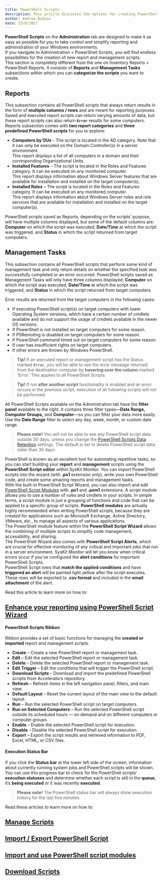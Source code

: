 ```yaml
---
title: PowerShell Scripts
description: This article discusses the options for creating PowerShell reports and management tasks through SysKit Monitor.
author: Andrea Budisa
date: 23/6/2017
---
```

__PowerShell Scripts__ on the __Administration__ tab are designed to make it as easy as possible for you to take control and simplify reporting and administration of your Windows environments.  
If you navigate to Administration > PowerShell Scripts, you will find endless possibilities for the creation of new report and management scripts.  
This section is completely different from the one on Inventory Reports > PowerShell Reports. It consists of __Reports__ and __Management Tasks__ subsections within which you can __categorize the scripts__ you want to create.

## Reports

This subsection contains all PowerShell scripts that always return results in the form of __multiple columns / rows__ and are meant for reporting purposes. Saved and executed report scripts can return varying amounts of data, but these report scripts can also return __`Error`__ results for some computers.  
Reports subsection comes with __two report categories__ and __three predefined PowerShell scripts__ for you to explore:

+ __Computers by OUs__ – The script is located in the AD category. Note that it can only be executed on the Domain Controller(s) in a server environment.  
This report displays a list of all computers in a domain and their corresponding Organizational Units.
+ __Installed Features__ – The script is located in the Roles and Features category. It can be executed on any monitored computer.  
This report displays information about Windows Server features that are available for installation and installed on the target computer(s).
+ __Installed Roles__ – The script is located in the Roles and Features category. It can be executed on any monitored computer.  
This report displays information about Windows Server roles and role services that are available for installation and installed on the target computer(s).

PowerShell scripts saved as Reports, depending on the scripts’ purpose, will have multiple columns displayed, but some of the default columns are: __Computer__ on which the script was executed, __Date/Time__ at which the script was triggered, and __Status__ in which the script returned from target computers.

## Management Tasks

This subsection contains all PowerShell scripts that perform some kind of management task and only return details on whether the specified task was successfully completed or an error occurred. PowerShell scripts saved as Management Tasks will only have three columns displayed: __Computer__ on which the script was executed, __Date/Time__ at which the script was triggered, and __Status__ in which the script returned from target computers.

Error results are returned from the target computers in the following cases:

+ If executing PowerShell script(s) on target computers with lower Operating System versions, which have a certain number of cmdlets available and do not support the usage of cmdlets available in the newer OS versions.
+ If PowerShell is not installed on target computers for some reason.
+ If PSRemoting is disabled on target computers for some reason.
+ If PowerShell command timed out on target computers for some reason.
+ If user has insufficient rights on target computers.
+ If other errors are thrown by Windows PowerShell.

> __Tip!__ If an executed report or management script has the Status marked __`Error`__, you will be able to see the error message returned from the destination computer by __hovering over the column__ marked ‘Error.’ This applies to all PowerShell Scripts.

> __Tip!__ If run __after another script__ functionality is enabled and an error occurs in the previous script, execution of all following scripts will not be performed. 

All PowerShell Scripts available on the Administration tab have the __filter panel__ available to the right. It contains three filter types—__Date Range, Computer Groups,__ and __Computer__—so you can filter your data more easily. Use the __Date Range__ filter to select any day, week, month, or custom date range.

> __Please note!__ You will not be able to see any PowerShell script data outside 30 days, unless you change the [PowerShell Scripts Data Retention](#internal/) settings. The default is set to delete PowerShell script data older than 30 days.

PowerShell is known as an excellent tool for automating repetitive tasks, so you can start building your __report__ and __management__ scripts using the __PowerShell Script editor__ within SysKit Monitor. You can import PowerShell scripts into the wizard (with __.ps1__ extension only), write your own PowerShell code, and create some amazing reports and management tasks.  
With the built-in PowerShell Script Wizard, you can also import and edit [PowerShell Script Modules](#internal/how-to/powershell-scripts/import-and-use-ps-script-modules) with __.ps1__ and __.psm1__ extensions. A script module allows you to use a number of rules and cmdlets in your scripts. In simple terms, a script module is just a grouping of functions and code that can be applied to a specific group of scripts. __PowerShell modules__ are actually highly recommended when writing PowerShell scripts, because they are created for applications such as Microsoft Exchange, Active Directory, VMware, etc., to manage all aspects of various applications.  
The PowerShell module feature within the __PowerShell Script Wizard__ allows the combining of multiple scripts to simplify code management, accessibility, and sharing.  
The PowerShell Wizard also comes with __PowerShell Script Alerts__, which are crucial for effective monitoring of any critical and important jobs that run in a server environment. SysKit Monitor will let you know when critical errors occur if you’ve configured the __alert conditions__ for important PowerShell Scripts.  
PowerShell Script rows that __match the applied conditions__ and have __triggered an alert__ will be painted light yellow after the script executes. These rows will be exported to __.csv format__ and included in the __email attachment__ of the alert.

Read this article to learn more on how to:
## [Enhance your reporting using PowerShell Script Wizard](#internal/how-to/powershell-scripts/powershell-wizard)

#### PowerShell Scripts Ribbon

Ribbon provides a set of basic functions for managing the __created or imported__ report and management scripts.

+ __Create__ – Create a new PowerShell report or management task.
+ __Edit__ – Edit the selected PowerShell report or management task.
+ __Delete__ – Delete the selected PowerShell report or management task.
+ __Edit Trigger__ – Edit the conditions that will trigger the PowerShell script.
+ __Download Scripts__ – Download and import the predefined PowerShell scripts from Acceleratio’s repository.
+ __Refresh__ – Refresh items in the left navigation panel, filters, and main view.
+ __Default Layout__ – Reset the current layout of the main view to the default layout.
+ __Run__ – Run the selected PowerShell script on target computers.
+ __Run on Selected Computers__ – Run the selected PowerShell script outside its scheduled hours — on demand and on different computers or computer groups.
+ __Enable__ – Enable the selected PowerShell script for execution.
+ __Disable__ – Disable the selected PowerShell script for execution.
+ __Export__ – Export the script results and retrieved information to PDF, Excel, HTML, or CSV files.

#### Execution Status Bar

If you click the __Status bar__ at the lower left side of the screen, information about currently running system jobs and PowerShell scripts will be shown. You can use this progress bar to check for the PowerShell scripts’ __execution statuses__ and determine whether each script is still in the __queue__, it’s __being executed__ or it was recently __executed__.

> __Please note!__ The PowerShell status bar will always show execution history for the last five minutes.

Read these articles to learn more on how to:

## [Manage Scripts](#internal/how-to/powershell-scripts/manage-scripts)

## [Import / Export PowerShell Script](#internal/how-to/powershell-scripts/import-ps-script)

## [Import and use PowerShell script modules](#internal/how-to/powershell-scripts/import-and-use-ps-script-modules)

## [Download Scripts](#internal/how-to/powershell-scripts/download-scripts)